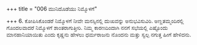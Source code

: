 +++
title = "006 ಮುನಿದೊಡೆಯು ನಿಮ್ಮೊಳಗೆ"

+++
6. ಕೋಪಿಸಿಕೊಂಡರೆ ನಿಮ್ಮೊಳಗೆ ನೀವೇ ಮನಸ್ಸಿನಲ್ಲಿ ದುಃಖವನ್ನು ಅನುಭವಿಸುವಿರಿ. ಅಣ್ಣತಮ್ಮಂದಿರಲ್ಲಿ ಗೊಂದಲವಾದರೆ ನಿಮ್ಮೊಳಗೆ ಶಾಂತರಾಗುತ್ತೀರಿ. ನಿಮ್ಮ ಕಾರಣದಿಂದಾಗಿ ನನಗೆ ಸಭೆಯಲ್ಲಿ ಎಷ್ಟೊಂದು ಮಾನಹಾನಿಯಾಯಿತು ಎಂದು ಕೃಷ್ಣನು ಹೇಳಲು ಧರ್ಮರಾಜನು ನೊಂದನು ಮತ್ತು ಸ್ವಲ್ಪ ನಗುತ್ತ ಹೀಗೆ ಹೇಳಿದನು.